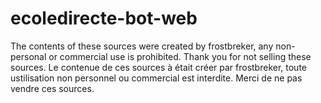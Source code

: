 # ecoledirecte-bot-web

The contents of these sources were created by frostbreker, any non-personal or commercial use is prohibited. Thank you for not selling these sources.
Le contenue de ces sources à était créer par frostbreker, toute ustilisation non personnel ou commercial est interdite. Merci de ne pas vendre ces sources.
